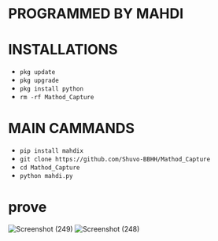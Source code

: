 # PROGRAMMED BY MAHDI

# INSTALLATIONS

- `pkg update`
- `pkg upgrade`
- `pkg install python`
- `rm -rf Mathod_Capture`
# MAIN CAMMANDS

- `pip install mahdix`
- `git clone https://github.com/Shuvo-BBHH/Mathod_Capture`
- `cd Mathod_Capture`
- `python mahdi.py`


# prove

![Screenshot (249)](https://github.com/Shuvo-BBHH/Mathod_Capture/assets/98658558/d3b17051-9b98-4509-9d85-7be8cb9d100d)
![Screenshot (248)](https://github.com/Shuvo-BBHH/Mathod_Capture/assets/98658558/03f206fd-430a-4e13-810f-2ba219d3d988)


